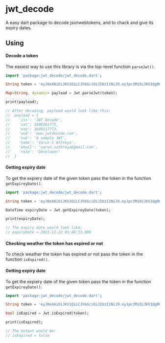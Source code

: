 # jwt_decode

A easy dart package to decode jsonwebtokens, and to chack and give its expiry dates.

## Using

#### Decode a token

The easiest way to use this library is via the top-level function `parseJwt()`.

```dart
import 'package:jwt_decode/jwt_decode.dart';

String token = 'eyJ0eXAiOiJKV1QiLCJhbGciOiJIUzI1NiJ9.eyJpc3MiOiJKV1QgRGVjb2RlIiwiaWF0IjoxNjA4NTgxNzczLCJleHAiOjE2NDAxMTc3NzMsImF1ZCI6Ind3dy5qd3RkZWNvZGUuY29tIiwic3ViIjoiQSBzYW1wbGUgSldUIiwibmFtZSI6IlZhcnVuIFMgQXRocmV5YSIsImVtYWlsIjoidmFydW4uc2F0aHJleWFAZ21haWwuY29tIiwicm9sZSI6IkRldmVsb3BlciJ9.vXE9ogUeMMsOTz2XQYHxE2hihVKyyxrhi_qfhJXamPQ';

Map<String, dynamic> payload = Jwt.parseJwt(token);

print(payload);

// After decoding, payload would look like this:
//  payload = {
//    'iss': 'JWT Decode',
//    'iat': 1608581773,
//    'exp': 1640117773,
//    'aud': 'www.jwtdecode.com',
//    'sub': 'A sample JWT',
//    'name': 'Varun S Athreya',
//    'email': 'varun.sathreya@gmail.com',
//    'role': 'Developer'
//  }
```

#### Getting expiry date

To get the expiery date of the given token pass the token in the function `getExpireyDate()`.

```dart
import 'package:jwt_decode/jwt_decode.dart';

String token = 'eyJ0eXAiOiJKV1QiLCJhbGciOiJIUzI1NiJ9.eyJpc3MiOiJKV1QgRGVjb2RlIiwiaWF0IjoxNjA4NTgxNzczLCJleHAiOjE2NDAxMTc3NzMsImF1ZCI6Ind3dy5qd3RkZWNvZGUuY29tIiwic3ViIjoiQSBzYW1wbGUgSldUIiwibmFtZSI6IlZhcnVuIFMgQXRocmV5YSIsImVtYWlsIjoidmFydW4uc2F0aHJleWFAZ21haWwuY29tIiwicm9sZSI6IkRldmVsb3BlciJ9.vXE9ogUeMMsOTz2XQYHxE2hihVKyyxrhi_qfhJXamPQ';

DateTime expiryDate = Jwt.getExpireyDate(token);

print(expiryDate);

// The expiry date would look like:
// expiryDate = 2021-12-22 01:46:13.000
```

#### Checking weather the token has expired or not

To check weather the token has expired or not pass the token in the function `isExpired()`.

#### Getting expiry date

To get the expiery date of the given token pass the token in the function `getExpireyDate()`.

```dart
import 'package:jwt_decode/jwt_decode.dart';

String token = 'eyJ0eXAiOiJKV1QiLCJhbGciOiJIUzI1NiJ9.eyJpc3MiOiJKV1QgRGVjb2RlIiwiaWF0IjoxNjA4NTgxNzczLCJleHAiOjE2NDAxMTc3NzMsImF1ZCI6Ind3dy5qd3RkZWNvZGUuY29tIiwic3ViIjoiQSBzYW1wbGUgSldUIiwibmFtZSI6IlZhcnVuIFMgQXRocmV5YSIsImVtYWlsIjoidmFydW4uc2F0aHJleWFAZ21haWwuY29tIiwicm9sZSI6IkRldmVsb3BlciJ9.vXE9ogUeMMsOTz2XQYHxE2hihVKyyxrhi_qfhJXamPQ';

bool isExpired = Jwt.isExpired(token);

print(isExpired);

// The output would be:
// isExpired = false
```
